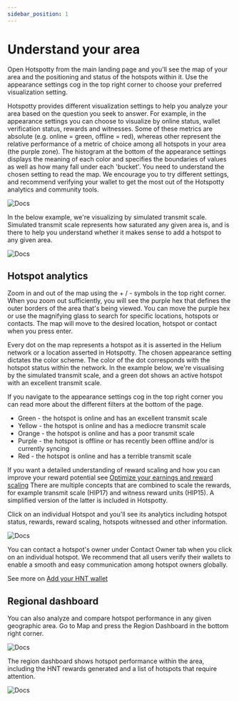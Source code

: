 ```yaml
---
sidebar_position: 1
---
```


# Understand your area

Open Hotspotty from the main landing page and you'll see the map of your area and the positioning and status of the hotspots within it. Use the appearance settings cog in the top right corner to choose your preferred visualization setting.

Hotspotty provides different visualization settings to help you analyze your area based on the question you seek to answer. For example, in the appearance settings you can choose to visualize by online status, wallet verification status, rewards and witnesses. Some of these metrics are absolute (e.g. online = green, offline = red), whereas other represent the relative performance of a metric of choice among all hotspots in your area (the purple zone).
The histogram at the bottom of the appearance settings displays the meaning of each color and specifies the boundaries of values as well as how many fall under each 'bucket'. You need to understand the chosen setting to read the map. We encourage you to try different settings, and recommend verifying your wallet to get the most out of the Hotspotty analytics and community tools.

![Docs](/img/getting-started/understand-your-area0.png)

In the below example, we're visualizing by simulated transmit scale. Simulated transmit scale represents how saturated any given area is, and is there to help you understand whether it makes sense to add a hotspot to any given area.

![Docs](/img/getting-started/understand-your-area1.png)

## Hotspot analytics

Zoom in and out of the map using the + / - symbols in the top right corner. When you zoom out sufficiently, you will see the purple hex that defines the outer borders of the area that's being viewed. You can move the purple hex or use the magnifying glass to search for specific locations, hotspots or contacts. The map will move to the desired location, hotspot or contact when you press enter.

Every dot on the map represents a hotspot as it is asserted in the Helium network or a location asserted in Hotspotty. The chosen appearance setting dictates the color scheme. The color of the dot corresponds with the hotspot status within the network. In the example below, we're visualising by the simulated transmit scale, and a green dot shows an active hotspot with an excellent transmit scale.

If you navigate to the appearance settings cog in the top right corner you can read more about the different filters at the bottom of the page.

<ul>
    <li><span class="green-text bold-text">Green</span> - the hotspot is <span class="bold-text">online</span> and has an <span class="bold-text">excellent transmit scale</span></li>
    <li><span class="yellow-text bold-text">Yellow</span> - the hotspot is <span class="bold-text">online</span> and has a <span class="bold-text">mediocre transmit scale</span></li>
    <li><span class="orange-text bold-text">Orange</span> - the hotspot is <span class="bold-text">online</span> and has a <span class="bold-text">poor transmit scale</span></li>
    <li><span class="purple-text bold-text">Purple</span> - the hotspot is <span class="bold-text">offline</span> or has recently been <span class="bold-text">offline</span> and/or is currently <span class="bold-text">syncing</span></li>
    <li><span class="red-text bold-text">Red</span> - the hotspot is <span class="bold-text">online</span> and has a <span class="bold-text">terrible transmit scale</span></li>
 </ul>

If you want a detailed understanding of reward scaling and how you can improve your reward potential see [Optimize your earnings and reward scaling](../expand-the-network/optimize-your-earnings-and-reward-scaling) There are multiple concepts that are combined to scale the rewards, for example transmit scale (HIP17) and witness reward units (HIP15). A simplified version of the latter is included in Hotspotty.

Click on an individual Hotspot and you'll see its analytics including hotspot status, rewards, reward scaling, hotspots witnessed and other information.

![Docs](/img/getting-started/understand-your-area2.png)

You can contact a hotspot's owner under Contact Owner tab when you click on an individual hotspot. We recommend that all users verify their wallets to enable a smooth and easy communication among hotspot owners globally.

See more on [Add your HNT wallet](./add-your-helium-wallet.md)

## Regional dashboard

You can also analyze and compare hotspot performance in any given geographic area. Go to Map and press the Region Dashboard in the bottom right corner.

![Docs](/img/getting-started/dashboard-region-4.png)

The region dashboard shows hotspot performance within the area, including the HNT rewards generated and a list of hotspots that require attention.

![Docs](/img/getting-started/dashboard-region-5.png)
